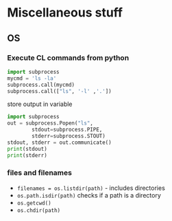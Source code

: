# Miscellaneous stuff

## OS

### Execute CL commands from python
```py
import subprocess
mycmd = 'ls -la'
subprocess.call(mycmd)
subprocess.call(["ls", '-l' ,'.'])
```

store output in variable

```py
import subprocess
out = subprocess.Popen("ls", 
		stdout=subprocess.PIPE,
		stderr=subprocess.STOUT)
stdout, stderr = out.communicate()
print(stdout)
print(stderr)
```

### files and filenames
* `filenames = os.listdir(path)` - includes directories
* `os.path.isdir(path)` checks if a path is a directory
* `os.getcwd()`
* `os.chdir(path)`

